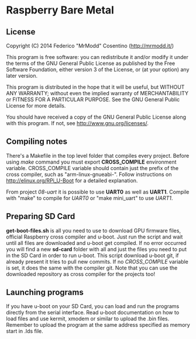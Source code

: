# Raspberry Bare Metal

## License

Copyright (C) 2014  Federico "MrModd" Cosentino (http://mrmodd.it/)

This program is free software: you can redistribute it and/or modify
it under the terms of the GNU General Public License as published by
the Free Software Foundation, either version 3 of the License, or
(at your option) any later version.

This program is distributed in the hope that it will be useful,
but WITHOUT ANY WARRANTY; without even the implied warranty of
MERCHANTABILITY or FITNESS FOR A PARTICULAR PURPOSE.  See the
GNU General Public License for more details.

You should have received a copy of the GNU General Public License
along with this program.  If not, see <http://www.gnu.org/licenses/>.

## Compiling notes

There's a Makefile in the top level folder that compiles every project.
Before using *make* command you must export **CROSS_COMPILE** environment
variable.
CROSS_COMPILE variable should contain just the prefix of the cross compiler,
such as "arm-linux-gnueabi-".
Follow instructions on http://elinux.org/RPi_U-Boot for a detailed explanation.

From project *08-uart* it is possible to use **UART0** as well as **UART1**. Compile with
"make" to compile for *UART0* or "make mini_uart" to use *UART1*.

## Preparing SD Card

**get-boot-files.sh** is all you need to use to download GPU firmware files,
official Raspberry cross compiler and u-boot. Just run the script and
wait until all files are downloaded and u-boot get compiled. If no error
occurred you will find a new **sd-card** folder with all and just the files
you need to put in the SD Card in order to run u-boot.
This script download u-boot git, if already present it tries to pull new
commits. If no *CROSS_COMPILE* variable is set, it does the same with the
compiler git.
Note that you can use the downloaded repository as cross compiler for the
projects too!

## Launching programs

If you have u-boot on your SD Card, you can load and run the programs directly
from the serial interface. Read u-boot documentation on how to load files
and use kermit, xmodem or similar to upload the .bin files.
Remember to upload the program at the same address specified as memory start
in .lds file.
